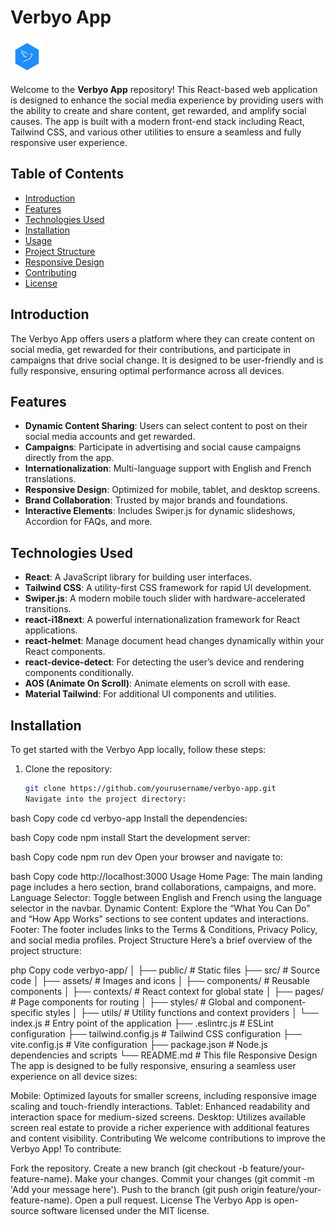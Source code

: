 # Verbyo App

![Verbyo Logo](./src/assets/verbyo-logo.png)

Welcome to the **Verbyo App** repository! This React-based web application is designed to enhance the social media experience by providing users with the ability to create and share content, get rewarded, and amplify social causes. The app is built with a modern front-end stack including React, Tailwind CSS, and various other utilities to ensure a seamless and fully responsive user experience.

## Table of Contents

- [Introduction](#introduction)
- [Features](#features)
- [Technologies Used](#technologies-used)
- [Installation](#installation)
- [Usage](#usage)
- [Project Structure](#project-structure)
- [Responsive Design](#responsive-design)
- [Contributing](#contributing)
- [License](#license)

## Introduction

The Verbyo App offers users a platform where they can create content on social media, get rewarded for their contributions, and participate in campaigns that drive social change. It is designed to be user-friendly and is fully responsive, ensuring optimal performance across all devices.

## Features

- **Dynamic Content Sharing**: Users can select content to post on their social media accounts and get rewarded.
- **Campaigns**: Participate in advertising and social cause campaigns directly from the app.
- **Internationalization**: Multi-language support with English and French translations.
- **Responsive Design**: Optimized for mobile, tablet, and desktop screens.
- **Brand Collaboration**: Trusted by major brands and foundations.
- **Interactive Elements**: Includes Swiper.js for dynamic slideshows, Accordion for FAQs, and more.

## Technologies Used

- **React**: A JavaScript library for building user interfaces.
- **Tailwind CSS**: A utility-first CSS framework for rapid UI development.
- **Swiper.js**: A modern mobile touch slider with hardware-accelerated transitions.
- **react-i18next**: A powerful internationalization framework for React applications.
- **react-helmet**: Manage document head changes dynamically within your React components.
- **react-device-detect**: For detecting the user’s device and rendering components conditionally.
- **AOS (Animate On Scroll)**: Animate elements on scroll with ease.
- **Material Tailwind**: For additional UI components and utilities.

## Installation

To get started with the Verbyo App locally, follow these steps:

1. Clone the repository:
   ```bash
   git clone https://github.com/yourusername/verbyo-app.git
   Navigate into the project directory:
   ```

bash
Copy code
cd verbyo-app
Install the dependencies:

bash
Copy code
npm install
Start the development server:

bash
Copy code
npm run dev
Open your browser and navigate to:

bash
Copy code
http://localhost:3000
Usage
Home Page: The main landing page includes a hero section, brand collaborations, campaigns, and more.
Language Selector: Toggle between English and French using the language selector in the navbar.
Dynamic Content: Explore the “What You Can Do” and “How App Works” sections to see content updates and interactions.
Footer: The footer includes links to the Terms & Conditions, Privacy Policy, and social media profiles.
Project Structure
Here’s a brief overview of the project structure:

php
Copy code
verbyo-app/
│
├── public/ # Static files
├── src/ # Source code
│ ├── assets/ # Images and icons
│ ├── components/ # Reusable components
│ ├── contexts/ # React context for global state
│ ├── pages/ # Page components for routing
│ ├── styles/ # Global and component-specific styles
│ ├── utils/ # Utility functions and context providers
│ └── index.js # Entry point of the application
├── .eslintrc.js # ESLint configuration
├── tailwind.config.js # Tailwind CSS configuration
├── vite.config.js # Vite configuration
├── package.json # Node.js dependencies and scripts
└── README.md # This file
Responsive Design
The app is designed to be fully responsive, ensuring a seamless user experience on all device sizes:

Mobile: Optimized layouts for smaller screens, including responsive image scaling and touch-friendly interactions.
Tablet: Enhanced readability and interaction space for medium-sized screens.
Desktop: Utilizes available screen real estate to provide a richer experience with additional features and content visibility.
Contributing
We welcome contributions to improve the Verbyo App! To contribute:

Fork the repository.
Create a new branch (git checkout -b feature/your-feature-name).
Make your changes.
Commit your changes (git commit -m 'Add your message here').
Push to the branch (git push origin feature/your-feature-name).
Open a pull request.
License
The Verbyo App is open-source software licensed under the MIT license.
